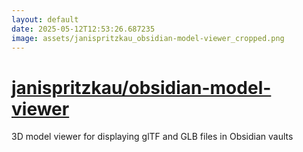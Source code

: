 ```yaml
---
layout: default
date: 2025-05-12T12:53:26.687235
image: assets/janispritzkau_obsidian-model-viewer_cropped.png
---
```


# [janispritzkau/obsidian-model-viewer](https://github.com/janispritzkau/obsidian-model-viewer)

3D model viewer for displaying glTF and GLB files in Obsidian vaults
